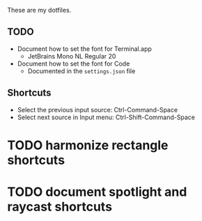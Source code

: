 These are my dotfiles.


## TODO 

* Document how to set the font for Terminal.app
  * JetBrains Mono NL Regular 20
* Document how to set the font for Code
  * Documented in the `settings.json` file


## Shortcuts

* Select the previous input source: Ctrl-Command-Space
* Select next source in Input menu: Ctrl-Shift-Command-Space

# TODO harmonize rectangle shortcuts
# TODO document spotlight and raycast shortcuts
